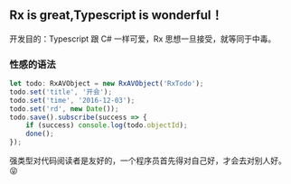 ## Rx is great,Typescript is wonderful！

开发目的：Typescript 跟 C# 一样可爱，Rx 思想一旦接受，就等同于中毒。


### 性感的语法

```ts
let todo: RxAVObject = new RxAVObject('RxTodo');
todo.set('title', '开会');
todo.set('time', '2016-12-03');
todo.set('rd', new Date());
todo.save().subscribe(success => {
    if (success) console.log(todo.objectId);
    done();
});
```

强类型对代码阅读者是友好的，一个程序员首先得对自己好，才会去对别人好。😝